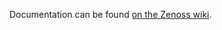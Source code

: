 Documentation can be found [on the Zenoss wiki](http://wiki.zenoss.org/ZenPack:Oracle_WebLogic_Server).
